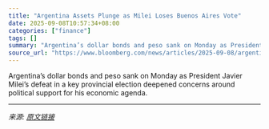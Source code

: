 ```yaml
---
title: "Argentina Assets Plunge as Milei Loses Buenos Aires Vote"
date: 2025-09-08T10:57:34+08:00
categories: ["finance"]
tags: []
summary: "Argentina’s dollar bonds and peso sank on Monday as President Javier Milei’s defeat in a key provincial election deepened concerns around political support for his economic agenda."
source_url: "https://www.bloomberg.com/news/articles/2025-09-08/argentina-bonds-slump-on-milei-s-defeat-in-buenos-aires-vote"
---
```


Argentina’s dollar bonds and peso sank on Monday as President Javier Milei’s defeat in a key provincial election deepened concerns around political support for his economic agenda.

---

*来源: [原文链接](https://www.bloomberg.com/news/articles/2025-09-08/argentina-bonds-slump-on-milei-s-defeat-in-buenos-aires-vote)*
